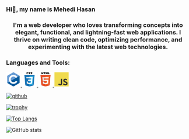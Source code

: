 ### Hi👋, my name is Mehedi Hasan
 
<h3 align="center">I'm a web developer who loves transforming concepts into elegant, functional, and lightning-fast web applications. I thrive on writing clean code, optimizing performance, and experimenting with the latest web technologies.</h3>

<h3 align="left">Languages and Tools:</h3>
<p align="left"> <a href="https://www.cprogramming.com/" target="_blank" rel="noreferrer"> <img src="https://raw.githubusercontent.com/devicons/devicon/master/icons/c/c-original.svg" alt="c" width="40" height="40"/> </a> <a href="https://www.w3schools.com/css/" target="_blank" rel="noreferrer"> <img src="https://raw.githubusercontent.com/devicons/devicon/master/icons/css3/css3-original-wordmark.svg" alt="css3" width="40" height="40"/> </a> <a href="https://www.w3.org/html/" target="_blank" rel="noreferrer"> <img src="https://raw.githubusercontent.com/devicons/devicon/master/icons/html5/html5-original-wordmark.svg" alt="html5" width="40" height="40"/> </a> <a href="https://developer.mozilla.org/en-US/docs/Web/JavaScript" target="_blank" rel="noreferrer"> <img src="https://raw.githubusercontent.com/devicons/devicon/master/icons/javascript/javascript-original.svg" alt="javascript" width="40" height="40"/> </a> </p>


[<img src='https://cdn.jsdelivr.net/npm/simple-icons@3.0.1/icons/github.svg' alt='github' height='40'>](https://github.com/MehediHasanTsx)  

[![trophy](https://github-profile-trophy.vercel.app/?username=MehediHasanTsx)](https://github.com/ryo-ma/github-profile-trophy)

[![Top Langs](https://github-readme-stats.vercel.app/api/top-langs/?username=MehediHasanTsx)](https://github.com/anuraghazra/github-readme-stats)

![GitHub stats](https://github-readme-stats.vercel.app/api?username=MehediHasanTsx&show_icons=true&count_private=true)  

 


